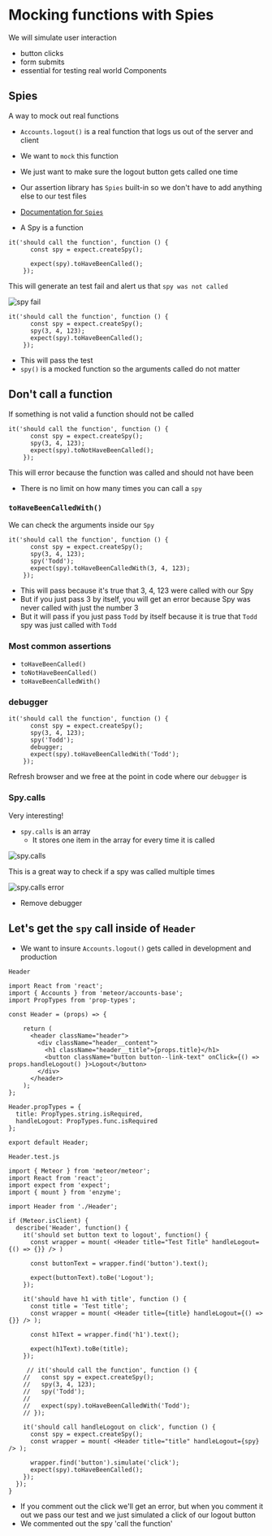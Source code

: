 # Mocking functions with Spies
We will simulate user interaction

* button clicks
* form submits
* essential for testing real world Components

## Spies
A way to mock out real functions

* `Accounts.logout()` is a real function that logs us out of the server and client
* We want to `mock` this function
* We just want to make sure the logout button gets called one time
* Our assertion library has `Spies` built-in so we don't have to add anything else to our test files
* [Documentation for `Spies`](https://github.com/mjackson/expect)

* A Spy is a function

```
it('should call the function', function () {
      const spy = expect.createSpy();

      expect(spy).toHaveBeenCalled();
    });
```

This will generate an test fail and alert us that `spy was not called`

![spy fail](https://i.imgur.com/hfRpUhM.png)

```
it('should call the function', function () {
      const spy = expect.createSpy();
      spy(3, 4, 123);
      expect(spy).toHaveBeenCalled();
    });
```

* This will pass the test
* `spy()` is a mocked function so the arguments called do not matter

## Don't call a function
If something is not valid a function should not be called

```
it('should call the function', function () {
      const spy = expect.createSpy();
      spy(3, 4, 123);
      expect(spy).toNotHaveBeenCalled();
    });
```

This will error because the function was called and should not have been

* There is no limit on how many times you can call a `spy`

### `toHaveBeenCalledWith()`
We can check the arguments inside our `Spy`
```
it('should call the function', function () {
      const spy = expect.createSpy();
      spy(3, 4, 123);
      spy('Todd');
      expect(spy).toHaveBeenCalledWith(3, 4, 123);
    });
```

* This will pass because it's true that 3, 4, 123 were called with our Spy
* But if you just pass 3 by itself, you will get an error because Spy was never called with just the number 3
* But it will pass if you just pass `Todd` by itself because it is true that `Todd` spy was just called with `Todd`

### Most common assertions
* `toHaveBeenCalled()`
* `toNotHaveBeenCalled()`
* `toHaveBeenCalledWith()`

### debugger
```
it('should call the function', function () {
      const spy = expect.createSpy();
      spy(3, 4, 123);
      spy('Todd');
      debugger;
      expect(spy).toHaveBeenCalledWith('Todd');
    });
```

Refresh browser and we free at the point in code where our `debugger` is

### Spy.calls
Very interesting!

* `spy.calls` is an array
    - It stores one item in the array for every time it is called

![spy.calls](https://i.imgur.com/JV8VWWb.png)

This is a great way to check if a spy was called multiple times

![spy.calls error](https://i.imgur.com/LPw6zVr.png)

* Remove debugger

## Let's get the `spy` call inside of `Header`
* We want to insure `Accounts.logout()` gets called in development and production

`Header`

```
import React from 'react';
import { Accounts } from 'meteor/accounts-base';
import PropTypes from 'prop-types';

const Header = (props) => {

    return (
      <header className="header">
        <div className="header__content">
          <h1 className="header__title">{props.title}</h1>
          <button className="button button--link-text" onClick={() => props.handleLogout() }>Logout</button>
        </div>
      </header>
    );
};

Header.propTypes = {
  title: PropTypes.string.isRequired,
  handleLogout: PropTypes.func.isRequired
};

export default Header;
```

`Header.test.js`

```
import { Meteor } from 'meteor/meteor';
import React from 'react';
import expect from 'expect';
import { mount } from 'enzyme';

import Header from './Header';

if (Meteor.isClient) {
  describe('Header', function() {
    it('should set button text to logout', function() {
      const wrapper = mount( <Header title="Test Title" handleLogout={() => {}} /> )

      const buttonText = wrapper.find('button').text();

      expect(buttonText).toBe('Logout');
    });

    it('should have h1 with title', function () {
      const title = 'Test title';
      const wrapper = mount( <Header title={title} handleLogout={() => {}} /> );

      const h1Text = wrapper.find('h1').text();

      expect(h1Text).toBe(title);
    });

     // it('should call the function', function () {
    //   const spy = expect.createSpy();
    //   spy(3, 4, 123);
    //   spy('Todd');
    // 
    //   expect(spy).toHaveBeenCalledWith('Todd');
    // });

    it('should call handleLogout on click', function () {
      const spy = expect.createSpy();
      const wrapper = mount( <Header title="title" handleLogout={spy} /> );

      wrapper.find('button').simulate('click');
      expect(spy).toHaveBeenCalled();
    });
  });
}
```

* If you comment out the click we'll get an error, but when you comment it out we pass our test and we just simulated a click of our logout button
* We commented out the spy 'call the function'



